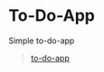 # To-Do-App
Simple to-do-app
<blockquote class="imgur-embed-pub" lang="en" data-id="a/2WBhFX0"  ><a href="//imgur.com/a/2WBhFX0">to-do-app</a></blockquote><script async src="//s.imgur.com/min/embed.js" charset="utf-8"></script>
